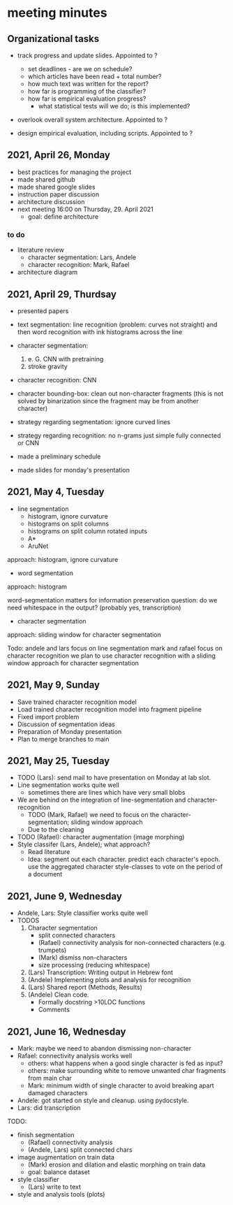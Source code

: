 # meeting minutes

## Organizational tasks

- track progress and update slides. Appointed to ?
    - set deadlines - are we on schedule?
	- which articles have been read + total number?
	- how much text was written for the report?
	- how far is programming of the classifier?
	- how far is empirical evaluation progress?
		- what statistical tests will we do; is this implemented?

- overlook overall system architecture. Appointed to ?

- design empirical evaluation, including scripts. Appointed to ?

## 2021, April 26, Monday

- best practices for managing the project
- made shared github
- made shared google slides
- instruction paper discussion
- architecture discussion
- next meeting 16:00 on Thursday, 29. April 2021
    - goal: define architecture

### to do

- literature review
    - character segmentation: Lars, Andele
    - character recognition: Mark, Rafael
- architecture diagram

## 2021, April 29, Thurdsay

- presented papers
- text segmentation: line recognition (problem: curves not straight) and then word recognition with ink histograms across the line
- character segmentation:
	1. e. G. CNN with pretraining
	2. stroke gravity
	
- character recognition: CNN
- character bounding-box: clean out non-character fragments (this is not solved by binarization since the fragment may be from another character)

- strategy regarding segmentation: ignore curved lines
- strategy regarding recognition: no n-grams just simple fully connected or CNN

- made a preliminary schedule
- made slides for monday's presentation

## 2021, May 4, Tuesday

- line segmentation
	- histogram, ignore curvature
	- histograms on split columns
	- histograms on split column rotated inputs
	- A*
	- AruNet

approach: histogram, ignore curvature

- word segmentation

approach: histogram

word-segmentation matters for information preservation
question: do we need whitespace in the output?
(probably yes, transcription)

- character segmentation

approach: sliding window for character segmentation

Todo:
andele and lars focus on line segmentation
mark and rafael focus on character recognition
we plan to use character recognition with a sliding window approach for character segmentation

## 2021, May 9, Sunday

- Save trained character recognition model
- Load trained character recognition model into fragment pipeline
- Fixed import problem
- Discussion of segmentation ideas
- Preparation of Monday presentation
- Plan to merge branches to main

## 2021, May 25, Tuesday

- TODO (Lars): send mail to have presentation on Monday at lab slot.
- Line segmentation works quite well
	- sometimes there are lines which have very small blobs
- We are behind on the integration of line-segmentation and character-recognition
	- TODO (Mark, Rafael) we need to focus on the character-segmentation; sliding window approach
	- Due to the cleaning 
- TODO (Rafael): character augmentation (image morphing)
- Style classifer (Lars, Andele); what approach?
	- Read literature
	- Idea: segment out each character. predict each character's epoch. use the aggregated character style-classes to vote on the period of a document


## 2021, June 9, Wednesday

- Andele, Lars: Style classifier works quite well
- TODOS
	1. Character segmentation
		- split connected characters
		- (Rafael) connectivity analysis for non-connected characters (e.g. trumpets)
		- (Mark) dismiss non-characters
		- size processing (reducing whitespace)
	2. (Lars) Transcription: Writing output in Hebrew font
	3. (Andele) Implementing plots and analysis for recognition
	4. (Lars) Shared report (Methods, Results)
	5. (Andele) Clean code.
		- Formally docstring >10LOC functions
		- Comments

## 2021, June 16, Wednesday

- Mark: maybe we need to abandon dismissing non-character
- Rafael: connectivity analysis works well
	- others: what happens when a good single character is fed as input?
	- others: make surrounding white to remove unwanted char fragments from main char
	- Mark: minimum width of single character to avoid breaking apart damaged characters
- Andele: got started on style and cleanup. using pydocstyle.
- Lars: did transcription

TODO:
- finish segmentation
	- (Rafael) connectivity analysis
	- (Andele, Lars) split connected chars
- image augmentation on train data
	- (Mark) erosion and dilation and elastic morphing on train data
	- goal: balance dataset
- style classifier
	- (Lars) write to text
- style and analysis tools (plots)